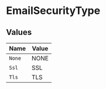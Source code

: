 # EmailSecurityType


## Values

| Name   | Value  |
| ------ | ------ |
| `None` | NONE   |
| `Ssl`  | SSL    |
| `Tls`  | TLS    |
